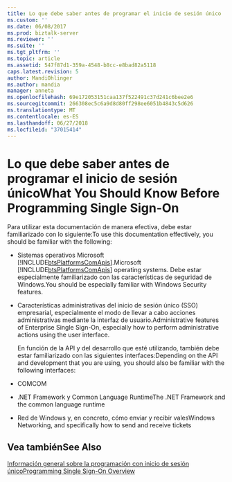 ```yaml
---
title: Lo que debe saber antes de programar el inicio de sesión único | Microsoft Docs
ms.custom: ''
ms.date: 06/08/2017
ms.prod: biztalk-server
ms.reviewer: ''
ms.suite: ''
ms.tgt_pltfrm: ''
ms.topic: article
ms.assetid: 547f87d1-359a-4548-b8cc-e8bad82a5118
caps.latest.revision: 5
author: MandiOhlinger
ms.author: mandia
manager: anneta
ms.openlocfilehash: 69e172053151caa137f522491c37d241c6bee2e6
ms.sourcegitcommit: 266308ec5c6a9d8d80ff298ee6051b4843c5d626
ms.translationtype: MT
ms.contentlocale: es-ES
ms.lasthandoff: 06/27/2018
ms.locfileid: "37015414"
---
```

# <a name="what-you-should-know-before-programming-single-sign-on"></a><span data-ttu-id="de3ed-102">Lo que debe saber antes de programar el inicio de sesión único</span><span class="sxs-lookup"><span data-stu-id="de3ed-102">What You Should Know Before Programming Single Sign-On</span></span>
<span data-ttu-id="de3ed-103">Para utilizar esta documentación de manera efectiva, debe estar familiarizado con lo siguiente:</span><span class="sxs-lookup"><span data-stu-id="de3ed-103">To use this documentation effectively, you should be familiar with the following:</span></span>  
  
- <span data-ttu-id="de3ed-104">Sistemas operativos Microsoft [!INCLUDE[btsPlatformsComApis](../includes/btsplatformscomapis-md.md)].</span><span class="sxs-lookup"><span data-stu-id="de3ed-104">Microsoft [!INCLUDE[btsPlatformsComApis](../includes/btsplatformscomapis-md.md)] operating systems.</span></span> <span data-ttu-id="de3ed-105">Debe estar especialmente familiarizado con las características de seguridad de Windows.</span><span class="sxs-lookup"><span data-stu-id="de3ed-105">You should be especially familiar with Windows Security features.</span></span>  
  
- <span data-ttu-id="de3ed-106">Características administrativas del inicio de sesión único (SSO) empresarial, especialmente el modo de llevar a cabo acciones administrativas mediante la interfaz de usuario.</span><span class="sxs-lookup"><span data-stu-id="de3ed-106">Administrative features of Enterprise Single Sign-On, especially how to perform administrative actions using the user interface.</span></span>  
  
  <span data-ttu-id="de3ed-107">En función de la API y del desarrollo que esté utilizando, también debe estar familiarizado con las siguientes interfaces:</span><span class="sxs-lookup"><span data-stu-id="de3ed-107">Depending on the API and development that you are using, you should also be familiar with the following interfaces:</span></span>  
  
- <span data-ttu-id="de3ed-108">COM</span><span class="sxs-lookup"><span data-stu-id="de3ed-108">COM</span></span>  
  
- <span data-ttu-id="de3ed-109">.NET Framework y Common Language Runtime</span><span class="sxs-lookup"><span data-stu-id="de3ed-109">The .NET Framework and the common language runtime</span></span>  
  
- <span data-ttu-id="de3ed-110">Red de Windows y, en concreto, cómo enviar y recibir vales</span><span class="sxs-lookup"><span data-stu-id="de3ed-110">Windows Networking, and specifically how to send and receive tickets</span></span>  
  
## <a name="see-also"></a><span data-ttu-id="de3ed-111">Vea también</span><span class="sxs-lookup"><span data-stu-id="de3ed-111">See Also</span></span>  
 [<span data-ttu-id="de3ed-112">Información general sobre la programación con inicio de sesión único</span><span class="sxs-lookup"><span data-stu-id="de3ed-112">Programming Single Sign-On Overview</span></span>](../core/programming-single-sign-on-overview.md)